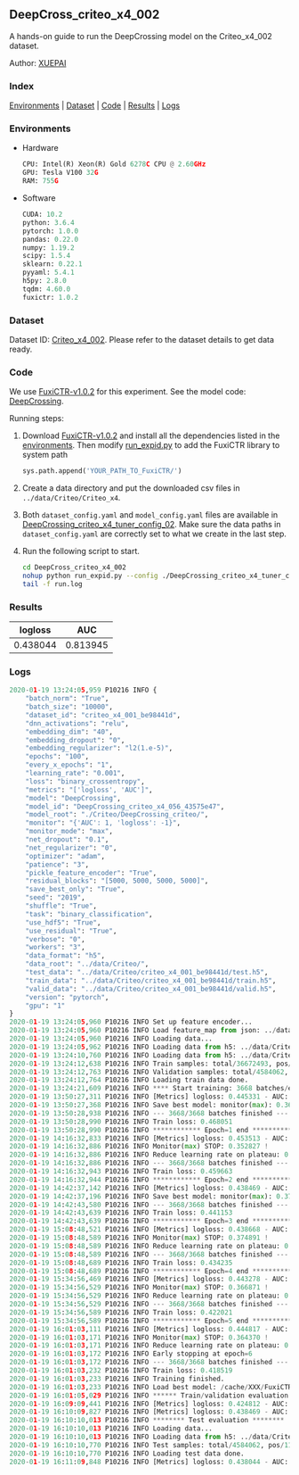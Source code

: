 ## DeepCross_criteo_x4_002

A hands-on guide to run the DeepCrossing model on the Criteo_x4_002 dataset.

Author: [XUEPAI](https://github.com/xue-pai)

### Index
[Environments](#Environments) | [Dataset](#Dataset) | [Code](#Code) | [Results](#Results) | [Logs](#Logs)

### Environments
+ Hardware

  ```python
  CPU: Intel(R) Xeon(R) Gold 6278C CPU @ 2.60GHz
  GPU: Tesla V100 32G
  RAM: 755G

  ```

+ Software

  ```python
  CUDA: 10.2
  python: 3.6.4
  pytorch: 1.0.0
  pandas: 0.22.0
  numpy: 1.19.2
  scipy: 1.5.4
  sklearn: 0.22.1
  pyyaml: 5.4.1
  h5py: 2.8.0
  tqdm: 4.60.0
  fuxictr: 1.0.2
  ```

### Dataset
Dataset ID: [Criteo_x4_002](https://github.com/openbenchmark/BARS/blob/master/ctr_prediction/datasets/Criteo/README.md#Criteo_x4_002). Please refer to the dataset details to get data ready.

### Code

We use [FuxiCTR-v1.0.2](https://github.com/xue-pai/FuxiCTR/tree/v1.0.2) for this experiment. See the model code: [DeepCrossing](https://github.com/xue-pai/FuxiCTR/blob/v1.0.2/fuxictr/pytorch/models/DeepCrossing.py).

Running steps:

1. Download [FuxiCTR-v1.0.2](https://github.com/xue-pai/FuxiCTR/archive/refs/tags/v1.0.2.zip) and install all the dependencies listed in the [environments](#environments). Then modify [run_expid.py](./run_expid.py#L5) to add the FuxiCTR library to system path
    
    ```python
    sys.path.append('YOUR_PATH_TO_FuxiCTR/')
    ```

2. Create a data directory and put the downloaded csv files in `../data/Criteo/Criteo_x4`.

3. Both `dataset_config.yaml` and `model_config.yaml` files are available in [DeepCrossing_criteo_x4_tuner_config_02](./DeepCrossing_criteo_x4_tuner_config_02). Make sure the data paths in `dataset_config.yaml` are correctly set to what we create in the last step.

4. Run the following script to start.

    ```bash
    cd DeepCross_criteo_x4_002
    nohup python run_expid.py --config ./DeepCrossing_criteo_x4_tuner_config_02 --expid DeepCrossing_criteo_x4_056_0f92ea50 --gpu 0 > run.log &
    tail -f run.log
    ```

### Results

| logloss | AUC  |
|:--------------------:|:--------------------:|
| 0.438044 | 0.813945  |


### Logs
```python
2020-01-19 13:24:05,959 P10216 INFO {
    "batch_norm": "True",
    "batch_size": "10000",
    "dataset_id": "criteo_x4_001_be98441d",
    "dnn_activations": "relu",
    "embedding_dim": "40",
    "embedding_dropout": "0",
    "embedding_regularizer": "l2(1.e-5)",
    "epochs": "100",
    "every_x_epochs": "1",
    "learning_rate": "0.001",
    "loss": "binary_crossentropy",
    "metrics": "['logloss', 'AUC']",
    "model": "DeepCrossing",
    "model_id": "DeepCrossing_criteo_x4_056_43575e47",
    "model_root": "./Criteo/DeepCrossing_criteo/",
    "monitor": "{'AUC': 1, 'logloss': -1}",
    "monitor_mode": "max",
    "net_dropout": "0.1",
    "net_regularizer": "0",
    "optimizer": "adam",
    "patience": "3",
    "pickle_feature_encoder": "True",
    "residual_blocks": "[5000, 5000, 5000, 5000]",
    "save_best_only": "True",
    "seed": "2019",
    "shuffle": "True",
    "task": "binary_classification",
    "use_hdf5": "True",
    "use_residual": "True",
    "verbose": "0",
    "workers": "3",
    "data_format": "h5",
    "data_root": "../data/Criteo/",
    "test_data": "../data/Criteo/criteo_x4_001_be98441d/test.h5",
    "train_data": "../data/Criteo/criteo_x4_001_be98441d/train.h5",
    "valid_data": "../data/Criteo/criteo_x4_001_be98441d/valid.h5",
    "version": "pytorch",
    "gpu": "1"
}
2020-01-19 13:24:05,960 P10216 INFO Set up feature encoder...
2020-01-19 13:24:05,960 P10216 INFO Load feature_map from json: ../data/Criteo/criteo_x4_001_be98441d/feature_map.json
2020-01-19 13:24:05,960 P10216 INFO Loading data...
2020-01-19 13:24:05,962 P10216 INFO Loading data from h5: ../data/Criteo/criteo_x4_001_be98441d/train.h5
2020-01-19 13:24:10,760 P10216 INFO Loading data from h5: ../data/Criteo/criteo_x4_001_be98441d/valid.h5
2020-01-19 13:24:12,638 P10216 INFO Train samples: total/36672493, pos/9396350, neg/27276143, ratio/25.62%
2020-01-19 13:24:12,763 P10216 INFO Validation samples: total/4584062, pos/1174544, neg/3409518, ratio/25.62%
2020-01-19 13:24:12,764 P10216 INFO Loading train data done.
2020-01-19 13:24:21,609 P10216 INFO **** Start training: 3668 batches/epoch ****
2020-01-19 13:50:27,311 P10216 INFO [Metrics] logloss: 0.445331 - AUC: 0.806359
2020-01-19 13:50:27,368 P10216 INFO Save best model: monitor(max): 0.361027
2020-01-19 13:50:28,938 P10216 INFO --- 3668/3668 batches finished ---
2020-01-19 13:50:28,990 P10216 INFO Train loss: 0.468051
2020-01-19 13:50:28,990 P10216 INFO ************ Epoch=1 end ************
2020-01-19 14:16:32,833 P10216 INFO [Metrics] logloss: 0.453513 - AUC: 0.806340
2020-01-19 14:16:32,886 P10216 INFO Monitor(max) STOP: 0.352827 !
2020-01-19 14:16:32,886 P10216 INFO Reduce learning rate on plateau: 0.000100
2020-01-19 14:16:32,886 P10216 INFO --- 3668/3668 batches finished ---
2020-01-19 14:16:32,943 P10216 INFO Train loss: 0.459663
2020-01-19 14:16:32,944 P10216 INFO ************ Epoch=2 end ************
2020-01-19 14:42:37,142 P10216 INFO [Metrics] logloss: 0.438469 - AUC: 0.813427
2020-01-19 14:42:37,196 P10216 INFO Save best model: monitor(max): 0.374957
2020-01-19 14:42:43,580 P10216 INFO --- 3668/3668 batches finished ---
2020-01-19 14:42:43,639 P10216 INFO Train loss: 0.441153
2020-01-19 14:42:43,639 P10216 INFO ************ Epoch=3 end ************
2020-01-19 15:08:48,521 P10216 INFO [Metrics] logloss: 0.438668 - AUC: 0.813559
2020-01-19 15:08:48,589 P10216 INFO Monitor(max) STOP: 0.374891 !
2020-01-19 15:08:48,589 P10216 INFO Reduce learning rate on plateau: 0.000010
2020-01-19 15:08:48,589 P10216 INFO --- 3668/3668 batches finished ---
2020-01-19 15:08:48,689 P10216 INFO Train loss: 0.434235
2020-01-19 15:08:48,689 P10216 INFO ************ Epoch=4 end ************
2020-01-19 15:34:56,469 P10216 INFO [Metrics] logloss: 0.443278 - AUC: 0.810148
2020-01-19 15:34:56,529 P10216 INFO Monitor(max) STOP: 0.366871 !
2020-01-19 15:34:56,529 P10216 INFO Reduce learning rate on plateau: 0.000001
2020-01-19 15:34:56,529 P10216 INFO --- 3668/3668 batches finished ---
2020-01-19 15:34:56,589 P10216 INFO Train loss: 0.422021
2020-01-19 15:34:56,589 P10216 INFO ************ Epoch=5 end ************
2020-01-19 16:01:03,111 P10216 INFO [Metrics] logloss: 0.444817 - AUC: 0.809186
2020-01-19 16:01:03,171 P10216 INFO Monitor(max) STOP: 0.364370 !
2020-01-19 16:01:03,171 P10216 INFO Reduce learning rate on plateau: 0.000001
2020-01-19 16:01:03,172 P10216 INFO Early stopping at epoch=6
2020-01-19 16:01:03,172 P10216 INFO --- 3668/3668 batches finished ---
2020-01-19 16:01:03,232 P10216 INFO Train loss: 0.418519
2020-01-19 16:01:03,233 P10216 INFO Training finished.
2020-01-19 16:01:03,233 P10216 INFO Load best model: /cache/XXX/FuxiCTR/benchmarks/Criteo/DeepCrossing_criteo/criteo_x4_001_be98441d/DeepCrossing_criteo_x4_056_43575e47_criteo_x4_001_be98441d_model.ckpt
2020-01-19 16:01:05,029 P10216 INFO ****** Train/validation evaluation ******
2020-01-19 16:09:09,441 P10216 INFO [Metrics] logloss: 0.424812 - AUC: 0.827930
2020-01-19 16:10:09,827 P10216 INFO [Metrics] logloss: 0.438469 - AUC: 0.813427
2020-01-19 16:10:10,013 P10216 INFO ******** Test evaluation ********
2020-01-19 16:10:10,013 P10216 INFO Loading data...
2020-01-19 16:10:10,013 P10216 INFO Loading data from h5: ../data/Criteo/criteo_x4_001_be98441d/test.h5
2020-01-19 16:10:10,770 P10216 INFO Test samples: total/4584062, pos/1174544, neg/3409518, ratio/25.62%
2020-01-19 16:10:10,770 P10216 INFO Loading test data done.
2020-01-19 16:11:09,848 P10216 INFO [Metrics] logloss: 0.438044 - AUC: 0.813945

```
